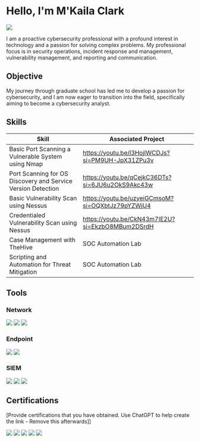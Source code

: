 # Hello, I'm M'Kaila Clark
<a href="https://www.linkedin.com/in/m-kaila-clark-ms-rhia-sscp-3b1229132"><img src="https://img.shields.io/badge/-LinkedIn-0072b1?&style=for-the-badge&logo+linkedin&logoColor+white" /></a>

I am a proactive cybersecurity professional with a profound interest in technology and a passion for solving complex problems. My professional focus is in security operations, incident response and management, vulnerability management, and reporting and communication. 

## Objective

My journey through graduate school has led me to develop a passion for cybersecurity, and I am now eager to transition into the field, specifically aiming to become a cybersecurity analyst. 

## Skills

| Skill                                         | Associated Project         |
|-----------------------------------------------|----------------------------|
| Basic Port Scanning a Vulnerable System using Nmap | <a href="https://youtube.com">https://youtu.be/l3HojlWCDJs?si=PM9UH-JpX31ZPu3v </a>|
| Port Scanning for OS Discovery and Service Version Detection | <a href="https://youtube.com">https://youtu.be/qCejkC36DTs?si=6JU6u2OkS9Akc43w </a>|
| Basic Vulnerability Scan using Nessus         | <a href="https://youtube.com">https://youtu.be/uzyeiGCmsoM?si=OQXbtJz79pYZWjU4 </a>|
|Credentialed Vulnerability Scan using Nessus   | <a href="https://youtube.com">https://youtu.be/CkN43m7IE2U?si=EkzbO8MBum2DSrdH </a>|
| Case Management with TheHive                  | SOC Automation Lab|
| Scripting and Automation for Threat Mitigation | SOC Automation Lab|

## Tools

### Network
<div>
    <img src="https://img.shields.io/badge/-Wireshark-1679A7?&style=for-the-badge&logo=Wireshark&logoColor=white" />
    <img src="https://img.shields.io/badge/-Nmap-66abc8?&style
=for-the-badge&logo=Suricata&logoColor=white" />
    <img src="https://img.shields.io/badge/-Zeek-777BB4?&style=for-the-badge&logo=Zeek&logoColor=white" />
</div>

### Endpoint
<div>
    <img src="https://img.shields.io/badge/-Microsoft_Defender_for_Endpoint-00A4EF?&style=for-the-badge&logo=Microsoft&logoColor=white" />
    <img src="https://img.shields.io/badge/-Velociraptor-4B275F?&style=for-the-badge&logo=Velociraptor&logoColor=white" />
</div>

### SIEM
<div>
    <img src="https://img.shields.io/badge/-Microsoft_Sentinel-0078D4?&style=for-the-badge&logo=Microsoft&logoColor=white" />
    <img src="https://img.shields.io/badge/-Splunk-000000?&style=for-the-badge&logo=Splunk&logoColor=white" />
    <img src="https://img.shields.io/badge/-Elastic-005571?&style=for-the-badge&logo=Elastic&logoColor=white" />
</div>

## Certifications
[Provide certifications that you have obtained. Use ChatGPT to help create the link - Remove this afterwards]]
<div>
<img src="https://img.shields.io/badge/-Security%2B-FF0000?&style=for-the-badge&logo=CompTIA&logoColor=white" />
<img src="https://img.shields.io/badge/-Network%2B-007ACC?&style=for-the-badge&logo=CompTIA&logoColor=white" />
<img src="https://img.shields.io/badge/-A%2B-4D4D4D?&style=for-the-badge&logo=CompTIA&logoColor=white" />
<img src="https://img.shields.io/badge/-CDSA-006400?&style=for-the-badge&logoColor=white" />
<img src="https://img.shields.io/badge/-CCD-000080?&style=for-the-badge&logoColor=white" />
</div>
